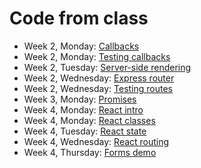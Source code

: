 # Code from class

* Week 2, Monday: [Callbacks](callbacks)
* Week 2, Monday: [Testing callbacks](testing-callbacks)
* Week 2, Tuesday: [Server-side rendering](server-side-rendering)
* Week 2, Wednesday: [Express router](express-router)
* Week 2, Wednesday: [Testing routes](testing-routes)
* Week 3, Monday: [Promises](promises)
* Week 4, Monday: [React intro](react-intro)
* Week 4, Monday: [React classes](react-paws-for-effect)
* Week 4, Tuesday: [React state](react-state)
* Week 4, Wednesday: [React routing](react-routing)
* Week 4, Thursday: [Forms demo](forms-demo)
